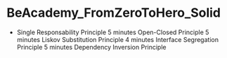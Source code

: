 # BeAcademy_FromZeroToHero_Solid
- Single Responsability Principle 5 minutes Open-Closed Principle 5 minutes Liskov Substitution Principle 4 minutes Interface Segregation Principle 5 minutes Dependency Inversion Principle 

